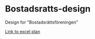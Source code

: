 # Bostadsratts-design
Design for "Bostadsrättsföreningen"

[Link to excel plan](https://docs.google.com/spreadsheets/d/1kYXnq0RZbHzMwgaI1we3l8AMfYH23eyKzX_-2SP67QE/edit?usp=sharing)